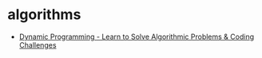 # algorithms

- [Dynamic Programming - Learn to Solve Algorithmic Problems & Coding Challenges](https://www.youtube.com/watch?v=oBt53YbR9Kk)

